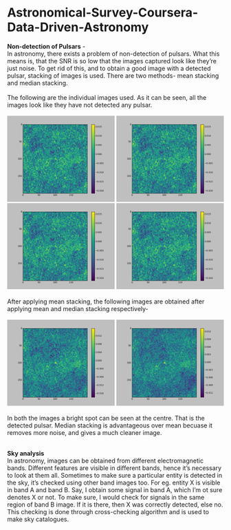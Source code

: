# Astronomical-Survey-Coursera-Data-Driven-Astronomy

**Non-detection of Pulsars** - <br>
In astronomy, there exists a problem of non-detection of pulsars. What this means is, that the SNR is so low that the images captured look like they’re just noise. To get rid of this, and to obtain a good image with a detected pulsar, stacking of images is used. There are two methods- mean stacking and median stacking. 
<br><br>
The following are the individual images used. As it can be seen, all the images look like they have not detected any pulsar. <br><br>
<img src="images/fits1.png" alt="Image 1" width="250" height="200"> <img src="images/fits2.png" alt="Image 2" width="250" height="200"> <br>
<img src="images/fits3.png" alt="Image 3" width="250" height="200"> <img src="images/fits4.png" alt="Image 4" width="250" height="200"> <br><br>
After applying mean stacking, the following images are obtained after applying mean and median stacking respectively-<br><br>
<img src="images/mean.png" alt="meanstack" width="250" height="200"> <img src="images/median.png" alt="medianstack" width="250" height="200"> <br><br>
In both the images a bright spot can be seen at the centre. That is the detected pulsar. Median stacking is advantageous over mean becuase it removes more noise, and gives a much cleaner image. <br><br>

**Sky analysis** <br>
In astronomy, images can be obtained from different electromagnetic bands. Different features are visible in different bands, hence it’s necessary to look at them all. Sometimes to make sure a particular entity is detected in the sky, it’s checked using other band images too. For eg. entity X is visible in band A and band B. Say, I obtain some signal in band A, which I’m ot sure denotes X or not. To make sure, I would check for signals in the same region of band B image. If it is there, then X was correctly detected, else no. This checking is done through cross-checking algorithm and is used to make sky catalogues.
